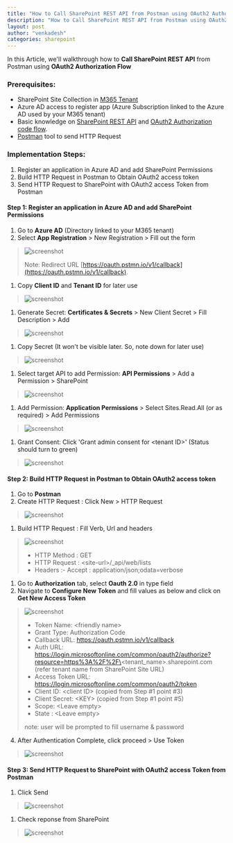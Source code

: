 ```yaml
---
title: "How to Call SharePoint REST API from Postman using OAuth2 Authorization Flow"
description: "How to Call SharePoint REST API from Postman using OAuth2 Authorization Flow"
layout: post
author: "venkadesh"
categories: sharepoint
---
```


In this Article, we'll walkthrough how to **Call SharePoint REST API** from Postman using **OAuth2 Authorization Flow**

### Prerequisites:

* SharePoint Site Collection in [M365 Tenant](https://www.office.com/)
* Azure AD access to register app (Azure Subscription linked to the Azure AD used by your M365 tenant)
* Basic knowledge on [SharePoint REST API](https://docs.microsoft.com/en-us/sharepoint/dev/sp-add-ins/complete-basic-operations-using-sharepoint-rest-endpoints) and [OAuth2 Authorization code flow](https://auth0.com/docs/get-started/authentication-and-authorization-flow/authorization-code-flow).
* [Postman](https://www.postman.com/product/tools/) tool to send HTTP Request


### Implementation Steps:

1. Register an application in Azure AD and add SharePoint Permissions
1. Build HTTP Request in Postman to Obtain OAuth2 access token
1. Send HTTP Request to SharePoint with OAuth2 access Token from Postman

#### Step 1: Register an application in Azure AD and add SharePoint Permissions
1. Go to **Azure AD** (Directory linked to your M365 tenant)
1. Select **App Registration** > New Registration > Fill out the form
>![screenshot](/assets/screenshots/article001/article001-app-registration.png)
>
> Note: Redirect URL [https://oauth.pstmn.io/v1/callback](https://oauth.pstmn.io/v1/callback).
1. Copy **Client ID** and **Tenant ID** for later use
>![screenshot](/assets/screenshots/article001/article001-copy-app-details.png)
1. Generate Secret: **Certificates & Secrets** > New Client Secret > Fill Description > Add
>![screenshot](/assets/screenshots/article001/article001-generate-secret.png)
1. Copy Secret (It won't be visible later. So, note down for later use)
>![screenshot](/assets/screenshots/article001/article001-copy-secret.png)
1. Select target API to add Permission: **API Permissions** > Add a Permission > SharePoint
> ![screenshot](/assets/screenshots/article001/article001-select-api.jpg)
1. Add Permission: **Application Permissions** > Select Sites.Read.All (or as required) > Add Permissions
> ![screenshot](/assets/screenshots/article001/article001-add-permission.png)
1. Grant Consent: Click 'Grant admin consent for \<tenant ID>' (Status should turn to green)
> ![screenshot](/assets/screenshots/article001/article001-grant-consent.png)

#### Step 2: Build HTTP Request in Postman to Obtain OAuth2 access token

1. Go to **Postman**
1. Create HTTP Request : Click New > HTTP Request
>![screenshot](/assets/screenshots/article001/article001-create-http-request.png)
1. Build HTTP Request : Fill Verb, Url and headers
>![screenshot](/assets/screenshots/article001/article001-request-headers.png)
> - HTTP Method : GET
> - HTTP Request : \<site-url>/_api/web/lists
> - Headers :-   Accept : application/json;odata=verbose
1. Go to **Authorization** tab, select **Oauth 2.0** in type field
1. Navigate to **Configure New Token** and fill values as below and click on **Get New Access Token**
>![screenshot](/assets/screenshots/article001/article001-authorization-data.png)
> - Token Name: \<friendly name>
> - Grant Type: Authorization Code
> - Callback URL: https://oauth.pstmn.io/v1/callback
> - Auth URL: https://login.microsoftonline.com/common/oauth2/authorize?resource=https%3A%2F%2F\<tenant_name>.sharepoint.com  (refer tenant name from SharePoint Site URL)
> - Access Token URL: https://login.microsoftonline.com/common/oauth2/token  
> - Client ID: \<client ID>  (copied from Step #1 point #3)
> - Client Secret: \<KEY>  (copied from Step #1 point #5)
> - Scope: \<Leave empty>
> - State : \<Leave empty>
>
> note: user will be prompted to fill username & password
4. After Authentication Complete, click proceed > Use Token
>![screenshot](/assets/screenshots/article001/article001-refer-access-token.png)

#### Step 3: Send HTTP Request to SharePoint with OAuth2 access Token from Postman

1. Click Send
>![screenshot](/assets/screenshots/article001/article001-send-request.png)
1. Check reponse from SharePoint
>![screenshot](/assets/screenshots/article001/article001-http-response.png)
